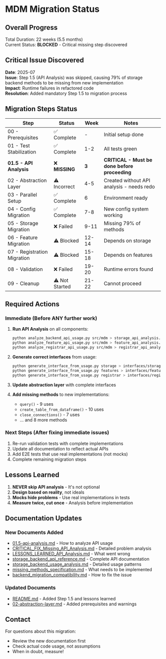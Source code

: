 # MDM Migration Status

## Overall Progress

Total Duration: 22 weeks (5.5 months)  
Current Status: **BLOCKED** - Critical missing step discovered

## Critical Issue Discovered

**Date**: 2025-07  
**Issue**: Step 1.5 (API Analysis) was skipped, causing 79% of storage backend methods to be missing from new implementation  
**Impact**: Runtime failures in refactored code  
**Resolution**: Added mandatory Step 1.5 to migration process

## Migration Steps Status

| Step | Status | Week | Notes |
|------|--------|------|-------|
| 00 - Prerequisites | ✅ Complete | - | Initial setup done |
| 01 - Test Stabilization | ✅ Complete | 1-2 | All tests green |
| **01.5 - API Analysis** | ❌ **MISSING** | **3** | **CRITICAL - Must be done before proceeding** |
| 02 - Abstraction Layer | ⚠️ Incorrect | 4-5 | Created without API analysis - needs redo |
| 03 - Parallel Setup | ✅ Complete | 6 | Environment ready |
| 04 - Config Migration | ✅ Complete | 7-8 | New config system working |
| 05 - Storage Migration | ❌ Failed | 9-11 | Missing 79% of methods |
| 06 - Feature Migration | ⚠️ Blocked | 12-14 | Depends on storage |
| 07 - Registration Migration | ⚠️ Blocked | 15-18 | Depends on features |
| 08 - Validation | ❌ Failed | 19-20 | Runtime errors found |
| 09 - Cleanup | ⚠️ Not Started | 21-22 | Cannot proceed |

## Required Actions

### Immediate (Before ANY further work)

1. **Run API Analysis** on all components:
   ```bash
   python analyze_backend_api_usage.py src/mdm > storage_api_analysis.txt
   python analyze_feature_api_usage.py src/mdm > feature_api_analysis.txt
   python analyze_registrar_api_usage.py src/mdm > registrar_api_analysis.txt
   ```

2. **Generate correct interfaces** from usage:
   ```bash
   python generate_interface_from_usage.py storage > interfaces/storage_complete.py
   python generate_interface_from_usage.py features > interfaces/features_complete.py
   python generate_interface_from_usage.py registrar > interfaces/registrar_complete.py
   ```

3. **Update abstraction layer** with complete interfaces

4. **Add missing methods** to new implementations:
   - `query()` - 9 uses
   - `create_table_from_dataframe()` - 10 uses
   - `close_connections()` - 7 uses
   - ... and 8 more methods

### Next Steps (After fixing immediate issues)

1. Re-run validation tests with complete implementations
2. Update all documentation to reflect actual APIs
3. Add E2E tests that use real implementations (not mocks)
4. Complete remaining migration steps

## Lessons Learned

1. **NEVER skip API analysis** - It's not optional
2. **Design based on reality**, not ideals
3. **Mocks hide problems** - Use real implementations in tests
4. **Measure twice, cut once** - Analysis before implementation

## Documentation Updates

### New Documents Added
- [01.5-api-analysis.md](01.5-api-analysis.md) - How to analyze API usage
- [CRITICAL_FIX_Missing_API_Analysis.md](CRITICAL_FIX_Missing_API_Analysis.md) - Detailed problem analysis
- [LESSONS_LEARNED_API_Analysis.md](../LESSONS_LEARNED_API_Analysis.md) - What went wrong
- [storage_backend_api_reference.md](../storage_backend_api_reference.md) - Complete API documentation
- [storage_backend_usage_analysis.md](../storage_backend_usage_analysis.md) - Detailed usage patterns
- [missing_methods_specification.md](../missing_methods_specification.md) - What needs to be implemented
- [backend_migration_compatibility.md](../backend_migration_compatibility.md) - How to fix the issue

### Updated Documents
- [README.md](README.md) - Added Step 1.5 and lessons learned
- [02-abstraction-layer.md](02-abstraction-layer.md) - Added prerequisites and warnings

## Contact

For questions about this migration:
- Review the new documentation first
- Check actual code usage, not assumptions
- When in doubt, measure!